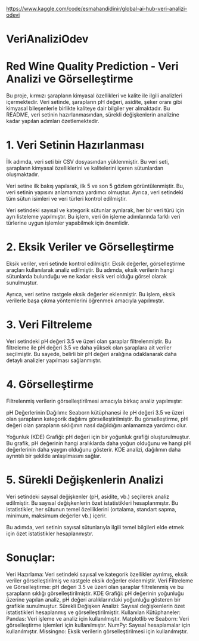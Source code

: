 https://www.kaggle.com/code/esmahandidinir/global-ai-hub-veri-analizi-odevi
# VeriAnaliziOdev
# Red Wine Quality Prediction - Veri Analizi ve Görselleştirme
Bu proje, kırmızı şarapların kimyasal özellikleri ve kalite ile ilgili analizleri içermektedir. Veri setinde, şarapların pH değeri, asidite, şeker oranı gibi kimyasal bileşenlerle birlikte kaliteye dair bilgiler yer almaktadır. Bu README, veri setinin hazırlanmasından, sürekli değişkenlerin analizine kadar yapılan adımları özetlemektedir.

# 1. Veri Setinin Hazırlanması
İlk adımda, veri seti bir CSV dosyasından yüklenmiştir. Bu veri seti, şarapların kimyasal özelliklerini ve kalitelerini içeren sütunlardan oluşmaktadır.

Veri setine ilk bakış yapılarak, ilk 5 ve son 5 gözlem görüntülenmiştir. Bu, veri setinin yapısını anlamamıza yardımcı olmuştur. Ayrıca, veri setindeki tüm sütun isimleri ve veri türleri kontrol edilmiştir.

Veri setindeki sayısal ve kategorik sütunlar ayrılarak, her bir veri türü için ayrı listeleme yapılmıştır. Bu işlem, veri ön işleme adımlarında farklı veri türlerine uygun işlemler yapabilmek için önemlidir.

# 2. Eksik Veriler ve Görselleştirme
Eksik veriler, veri setinde kontrol edilmiştir. Eksik değerler, görselleştirme araçları kullanılarak analiz edilmiştir. Bu adımda, eksik verilerin hangi sütunlarda bulunduğu ve ne kadar eksik veri olduğu görsel olarak sunulmuştur.

Ayrıca, veri setine rastgele eksik değerler eklenmiştir. Bu işlem, eksik verilerle başa çıkma yöntemlerini öğrenmek amacıyla yapılmıştır.

# 3. Veri Filtreleme
Veri setindeki pH değeri 3.5 ve üzeri olan şaraplar filtrelenmiştir. Bu filtreleme ile pH değeri 3.5 ve daha yüksek olan şaraplara ait veriler seçilmiştir. Bu sayede, belirli bir pH değeri aralığına odaklanarak daha detaylı analizler yapılması sağlanmıştır.

# 4. Görselleştirme
Filtrelenmiş verilerin görselleştirilmesi amacıyla birkaç analiz yapılmıştır:

pH Değerlerinin Dağılımı: Seaborn kütüphanesi ile pH değeri 3.5 ve üzeri olan şarapların kategorik dağılımı görselleştirilmiştir. Bu görselleştirme, pH değeri olan şarapların sıklığının nasıl dağıldığını anlamamıza yardımcı olur.

Yoğunluk (KDE) Grafiği: pH değeri için bir yoğunluk grafiği oluşturulmuştur. Bu grafik, pH değerinin hangi aralıklarda daha yoğun olduğunu ve hangi pH değerlerinin daha yaygın olduğunu gösterir. KDE analizi, dağılımın daha ayrıntılı bir şekilde anlaşılmasını sağlar.

# 5. Sürekli Değişkenlerin Analizi
Veri setindeki sayısal değişkenler (pH, asidite, vb.) seçilerek analiz edilmiştir. Bu sayısal değişkenlerin özet istatistikleri hesaplanmıştır. Bu istatistikler, her sütunun temel özelliklerini (ortalama, standart sapma, minimum, maksimum değerler vb.) içerir.

Bu adımda, veri setinin sayısal sütunlarıyla ilgili temel bilgileri elde etmek için özet istatistikler hesaplanmıştır.

# Sonuçlar:
Veri Hazırlama: Veri setindeki sayısal ve kategorik özellikler ayrılmış, eksik veriler görselleştirilmiş ve rastgele eksik değerler eklenmiştir.
Veri Filtreleme ve Görselleştirme: pH değeri 3.5 ve üzeri olan şaraplar filtrelenmiş ve bu şarapların sıklığı görselleştirilmiştir.
KDE Grafiği: pH değerinin yoğunluğu üzerine yapılan analiz, pH değeri aralıklarındaki yoğunluğu gösteren bir grafikle sunulmuştur.
Sürekli Değişken Analizi: Sayısal değişkenlerin özet istatistikleri hesaplanmış ve görselleştirilmiştir.
Kullanılan Kütüphaneler:
Pandas: Veri işleme ve analiz için kullanılmıştır.
Matplotlib ve Seaborn: Veri görselleştirme işlemleri için kullanılmıştır.
NumPy: Sayısal hesaplamalar için kullanılmıştır.
Missingno: Eksik verilerin görselleştirilmesi için kullanılmıştır.
